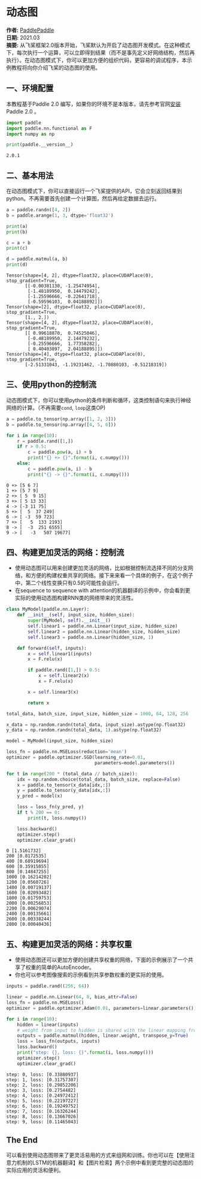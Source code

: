 # 动态图

**作者:** [PaddlePaddle](https://github.com/PaddlePaddle) <br>
**日期:** 2021.03 <br>
**摘要:** 从飞桨框架2.0版本开始，飞桨默认为开启了动态图开发模式。在这种模式下，每次执行一个运算，可以立即得到结果（而不是事先定义好网络结构，然后再执行）。在动态图模式下，你可以更加方便的组织代码，更容易的调试程序，本示例教程将向你介绍飞桨的动态图的使用。


## 一、环境配置

本教程基于Paddle 2.0 编写，如果你的环境不是本版本，请先参考官网[安装](https://www.paddlepaddle.org.cn/install/quick) Paddle 2.0 。


```python
import paddle
import paddle.nn.functional as F
import numpy as np

print(paddle.__version__)
```

    2.0.1


## 二、基本用法

在动态图模式下，你可以直接运行一个飞桨提供的API，它会立刻返回结果到python。不再需要首先创建一个计算图，然后再给定数据去运行。


```python
a = paddle.randn([4, 2])
b = paddle.arange(1, 3, dtype='float32')

print(a)
print(b)

c = a + b
print(c)

d = paddle.matmul(a, b)
print(d)
```

    Tensor(shape=[4, 2], dtype=float32, place=CUDAPlace(0), stop_gradient=True,
           [[-0.00381130, -1.25474954],
            [-1.48189950,  0.14479242],
            [-1.25596666, -0.22641718],
            [-0.59596103,  0.04188892]])
    Tensor(shape=[2], dtype=float32, place=CUDAPlace(0), stop_gradient=True,
           [1., 2.])
    Tensor(shape=[4, 2], dtype=float32, place=CUDAPlace(0), stop_gradient=True,
           [[ 0.99618870,  0.74525046],
            [-0.48189950,  2.14479232],
            [-0.25596666,  1.77358282],
            [ 0.40403897,  2.04188895]])
    Tensor(shape=[4], dtype=float32, place=CUDAPlace(0), stop_gradient=True,
           [-2.51331043, -1.19231462, -1.70880103, -0.51218319])


## 三、使用python的控制流

动态图模式下，你可以使用python的条件判断和循环，这类控制语句来执行神经网络的计算。（不再需要`cond`, `loop`这类OP)



```python
a = paddle.to_tensor(np.array([1, 2, 3]))
b = paddle.to_tensor(np.array([4, 5, 6]))

for i in range(10):
    r = paddle.rand([1,])
    if r > 0.5:
        c = paddle.pow(a, i) + b
        print("{} +> {}".format(i, c.numpy()))
    else:
        c = paddle.pow(a, i) - b
        print("{} -> {}".format(i, c.numpy()))

```

    0 +> [5 6 7]
    1 +> [5 7 9]
    2 +> [ 5  9 15]
    3 +> [ 5 13 33]
    4 -> [-3 11 75]
    5 +> [  5  37 249]
    6 -> [ -3  59 723]
    7 +> [   5  133 2193]
    8 -> [  -3  251 6555]
    9 -> [   -3   507 19677]


## 四、构建更加灵活的网络：控制流

- 使用动态图可以用来创建更加灵活的网络，比如根据控制流选择不同的分支网络，和方便的构建权重共享的网络。接下来来看一个具体的例子，在这个例子中，第二个线性变换只有0.5的可能性会运行。
- 在sequence to sequence with attention的机器翻译的示例中，你会看到更实际的使用动态图构建RNN类的网络带来的灵活性。



```python
class MyModel(paddle.nn.Layer):
    def __init__(self, input_size, hidden_size):
        super(MyModel, self).__init__()
        self.linear1 = paddle.nn.Linear(input_size, hidden_size)
        self.linear2 = paddle.nn.Linear(hidden_size, hidden_size)
        self.linear3 = paddle.nn.Linear(hidden_size, 1)

    def forward(self, inputs):
        x = self.linear1(inputs)
        x = F.relu(x)

        if paddle.rand([1,]) > 0.5:
            x = self.linear2(x)
            x = F.relu(x)

        x = self.linear3(x)

        return x
```


```python
total_data, batch_size, input_size, hidden_size = 1000, 64, 128, 256

x_data = np.random.randn(total_data, input_size).astype(np.float32)
y_data = np.random.randn(total_data, 1).astype(np.float32)

model = MyModel(input_size, hidden_size)

loss_fn = paddle.nn.MSELoss(reduction='mean')
optimizer = paddle.optimizer.SGD(learning_rate=0.01,
                                 parameters=model.parameters())

for t in range(200 * (total_data // batch_size)):
    idx = np.random.choice(total_data, batch_size, replace=False)
    x = paddle.to_tensor(x_data[idx,:])
    y = paddle.to_tensor(y_data[idx,:])
    y_pred = model(x)

    loss = loss_fn(y_pred, y)
    if t % 200 == 0:
        print(t, loss.numpy())

    loss.backward()
    optimizer.step()
    optimizer.clear_grad()
```

    0 [1.5161732]
    200 [0.8172535]
    400 [0.68919694]
    600 [0.35915855]
    800 [0.14847255]
    1000 [0.16214202]
    1200 [0.0560726]
    1400 [0.00719137]
    1600 [0.02093482]
    1800 [0.01759753]
    2000 [0.00256853]
    2200 [0.00629074]
    2400 [0.00135661]
    2600 [0.00338244]
    2800 [0.00040436]


## 五、构建更加灵活的网络：共享权重

- 使用动态图还可以更加方便的创建共享权重的网络，下面的示例展示了一个共享了权重的简单的AutoEncoder。
- 你也可以参考图像搜索的示例看到共享参数权重的更实际的使用。


```python
inputs = paddle.rand((256, 64))

linear = paddle.nn.Linear(64, 8, bias_attr=False)
loss_fn = paddle.nn.MSELoss()
optimizer = paddle.optimizer.Adam(0.01, parameters=linear.parameters())

for i in range(10):
    hidden = linear(inputs)
    # weight from input to hidden is shared with the linear mapping from hidden to output
    outputs = paddle.matmul(hidden, linear.weight, transpose_y=True)
    loss = loss_fn(outputs, inputs)
    loss.backward()
    print("step: {}, loss: {}".format(i, loss.numpy()))
    optimizer.step()
    optimizer.clear_grad()
```

    step: 0, loss: [0.33880937]
    step: 1, loss: [0.31757307]
    step: 2, loss: [0.29852206]
    step: 3, loss: [0.2754482]
    step: 4, loss: [0.24972412]
    step: 5, loss: [0.22197227]
    step: 6, loss: [0.19249752]
    step: 7, loss: [0.16326244]
    step: 8, loss: [0.13667026]
    step: 9, loss: [0.11465043]


## The End

可以看到使用动态图带来了更灵活易用的方式来组网和训练。你也可以在【使用注意力机制的LSTM的机器翻译】和【图片检索】两个示例中看到更完整的动态图的实际应用的灵活和便利。
